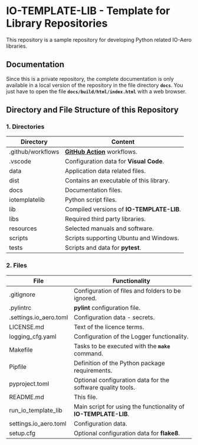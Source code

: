 # IO-TEMPLATE-LIB - Template for Library Repositories

This repository is a sample repository for developing Python related IO-Aero libraries.

## Documentation

Since this is a private repository, the complete documentation is only available in a local version of the repository in the file directory **`docs`**. 
You just have to open the file **`docs/build/html/index.html`** with a web browser.

## Directory and File Structure of this Repository

### 1. Directories

| Directory         | Content                                                    |
|-------------------|------------------------------------------------------------|
| .github/workflows | **[GitHub Action](https://github.com/actions)** workflows. |
| .vscode           | Configuration data for **Visual Code**.                    |
| data              | Application data related files.                            |
| dist              | Contains an executable of this library.                    |
| docs              | Documentation files.                                       |
| iotemplatelib     | Python script files.                                       |
| lib               | Compiled versions of **IO-TEMPLATE-LIB**.                  |
| libs              | Required third party libraries.                            |
| resources         | Selected manuals and software.                             |
| scripts           | Scripts supporting Ubuntu and Windows.                     |
| tests             | Scripts and data for **pytest**.                           |

### 2. Files

| File                   | Functionality                                                   |
|------------------------|-----------------------------------------------------------------|
| .gitignore             | Configuration of files and folders to be ignored.               |
| .pylintrc              | **pylint** configuration file.                                  |
| .settings.io_aero.toml | Configuration data - secrets.                                   |
| LICENSE.md             | Text of the licence terms.                                      |
| logging_cfg.yaml       | Configuration of the Logger functionality.                      |
| Makefile               | Tasks to be executed with the **`make`** command.               |
| Pipfile                | Definition of the Python package requirements.                  |
| pyproject.toml         | Optional configuration data for the software quality tools.     |
| README.md              | This file.                                                      |
| run_io_template_lib    | Main script for using the functionality of **IO-TEMPLATE-LIB**. |
| settings.io_aero.toml  | Configuration data.                                             |
| setup.cfg              | Optional configuration data for **flake8**.                     |
